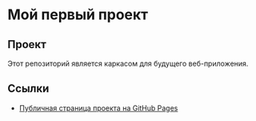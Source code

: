 # Мой первый проект 
## Проект 
Этот репозиторий является каркасом для будущего веб-приложения. 
## Ссылки 
- [Публичная страница проекта на GitHub Pages](https://lta1gh.github.io/projectr1/)